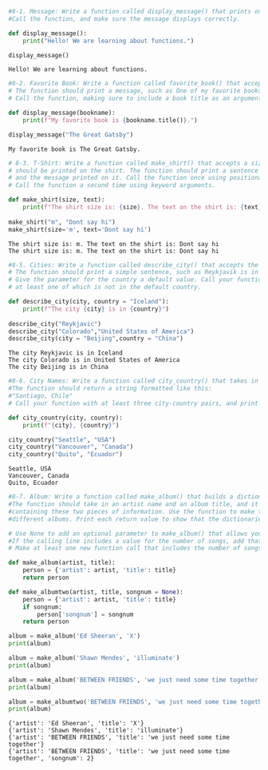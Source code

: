 ```python
#8-1. Message: Write a function called display_message() that prints one sentence telling everyone what you are learning about in this chapter. 
#Call the function, and make sure the message displays correctly.

def display_message():
    print("Hello! We are learning about functions.")

display_message()
```

    Hello! We are learning about functions.



```python
#8-2. Favorite Book: Write a function called favorite_book() that accepts one parameter, title. 
# The function should print a message, such as One of my favorite books is Alice in Wonderland. 
# Call the function, making sure to include a book title as an argument in the function call.

def display_message(bookname):
    print(f"My favorite book is {bookname.title()}.")

display_message("The Great Gatsby")
```

    My favorite book is The Great Gatsby.



```python
# 8-3. T-Shirt: Write a function called make_shirt() that accepts a size and the text of a message that 
# should be printed on the shirt. The function should print a sentence summarizing the size of the shirt 
# and the message printed on it. Call the function once using positional arguments to make a shirt. 
# Call the function a second time using keyword arguments.

def make_shirt(size, text):
    print(f"The shirt size is: {size}. The text on the shirt is: {text}")
          
make_shirt("m", "Dont say hi")
make_shirt(size='m', text='Dont say hi')
```

    The shirt size is: m. The text on the shirt is: Dont say hi
    The shirt size is: m. The text on the shirt is: Dont say hi



```python
#8-5. Cities: Write a function called describe_city() that accepts the name of a city and its country. 
# The function should print a simple sentence, such as Reykjavik is in Iceland. 
# Give the parameter for the country a default value. Call your function for three different cities, 
# at least one of which is not in the default country.

def describe_city(city, country = "Iceland"):
    print(f"The city {city} is in {country}")
    
describe_city("Reykjavic")
describe_city("Colorado","United States of America")
describe_city(city = "Beijing",country = "China")


```

    The city Reykjavic is in Iceland
    The city Colorado is in United States of America
    The city Beijing is in China



```python
#8-6. City Names: Write a function called city_country() that takes in the name of a city and its country. 
#The function should return a string formatted like this:
#"Santiago, Chile"
# Call your function with at least three city-country pairs, and print the values that are returned.

def city_country(city, country):
    print(f"{city}, {country}")

city_country("Seattle", "USA")
city_country("Vancouver", "Canada")
city_country("Quito", "Ecuador")
```

    Seattle, USA
    Vancouver, Canada
    Quito, Ecuador



```python
#8-7. Album: Write a function called make_album() that builds a dictionary describing a music album. 
#The function should take in an artist name and an album title, and it should return a dictionary 
#containing these two pieces of information. Use the function to make three dictionaries representing 
#different albums. Print each return value to show that the dictionaries are storing the album information correctly.

# Use None to add an optional parameter to make_album() that allows you to store the number of songs on an album. 
#If the calling line includes a value for the number of songs, add that value to the album’s dictionary. 
# Make at least one new function call that includes the number of songs on an album.

def make_album(artist, title):
    person = {'artist': artist, 'title': title}
    return person

def make_albumtwo(artist, title, songnum = None):
    person = {'artist': artist, 'title': title}
    if songnum:
        person['songnum'] = songnum
    return person

album = make_album('Ed Sheeran', 'X')
print(album)

album = make_album('Shawn Mendes', 'illuminate')
print(album)

album = make_album('BETWEEN FRIENDS', 'we just need some time together')
print(album)

album = make_albumtwo('BETWEEN FRIENDS', 'we just need some time together',songnum = 2)
print(album)
```

    {'artist': 'Ed Sheeran', 'title': 'X'}
    {'artist': 'Shawn Mendes', 'title': 'illuminate'}
    {'artist': 'BETWEEN FRIENDS', 'title': 'we just need some time together'}
    {'artist': 'BETWEEN FRIENDS', 'title': 'we just need some time together', 'songnum': 2}



```python

```
